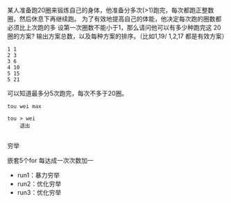 某人准备跑20圈来锻炼自己的身体，他准备分多次(>1)跑完，每次都跑正整数圈，然后休息下再继续跑。 为了有效地提高自己的体能，他决定每次跑的圈数都必须比上次跑的多 设第一次圈数不能小于1，那么请问他可以有多少种跑完这 20 圈的方案? 输出方案总数，以及每种方案的排序。（比如1,19/ 1,2,17 都是有效方案）

```
1 1
2 3
3 6
4 10
5 15
5 21
```

可以知道最多分5次跑完，每次不多于20圈。

```
tou wei max

tou > wei
	退出

```

```

```





穷举

嵌套5个for 每达成一次次数加一

-   run1：暴力穷举
-   run2：优化穷举
-   run3：优化穷举



